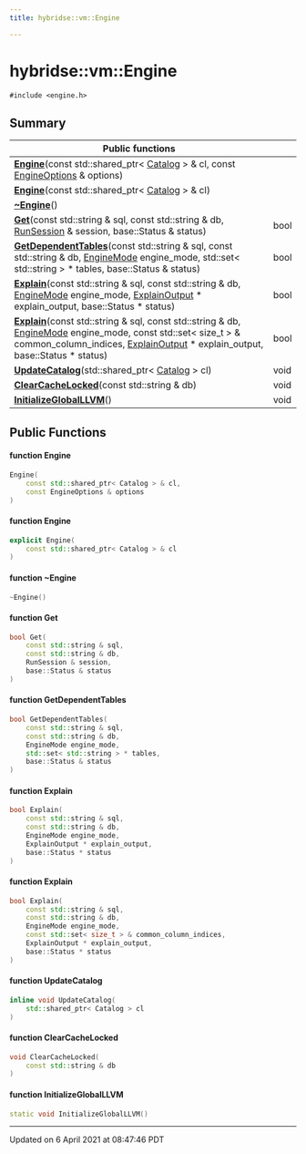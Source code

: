 ```yaml
---
title: hybridse::vm::Engine

---
```

# hybridse::vm::Engine



`#include <engine.h>`

## Summary


|  Public functions|            |
| -------------- | -------------- |
|**[Engine](hybridse/usage/api/c++/Classes/classhybridse_1_1vm_1_1_engine.md#function-engine)**(const std::shared_ptr< [Catalog](hybridse/usage/api/c++/Classes/classhybridse_1_1vm_1_1_catalog.md) > & cl, const [EngineOptions](hybridse/usage/api/c++/Classes/classhybridse_1_1vm_1_1_engine_options.md) & options)|  |
|**[Engine](hybridse/usage/api/c++/Classes/classhybridse_1_1vm_1_1_engine.md#function-engine)**(const std::shared_ptr< [Catalog](hybridse/usage/api/c++/Classes/classhybridse_1_1vm_1_1_catalog.md) > & cl)|  |
|**[~Engine](hybridse/usage/api/c++/Classes/classhybridse_1_1vm_1_1_engine.md#function-~engine)**()|  |
|**[Get](hybridse/usage/api/c++/Classes/classhybridse_1_1vm_1_1_engine.md#function-get)**(const std::string & sql, const std::string & db, [RunSession](hybridse/usage/api/c++/Classes/classhybridse_1_1vm_1_1_run_session.md) & session, base::Status & status)| bool  |
|**[GetDependentTables](hybridse/usage/api/c++/Classes/classhybridse_1_1vm_1_1_engine.md#function-getdependenttables)**(const std::string & sql, const std::string & db, [EngineMode](hybridse/usage/api/c++/Namespaces/namespacehybridse_1_1vm.md#enum-enginemode) engine_mode, std::set< std::string > * tables, base::Status & status)| bool  |
|**[Explain](hybridse/usage/api/c++/Classes/classhybridse_1_1vm_1_1_engine.md#function-explain)**(const std::string & sql, const std::string & db, [EngineMode](hybridse/usage/api/c++/Namespaces/namespacehybridse_1_1vm.md#enum-enginemode) engine_mode, [ExplainOutput](hybridse/usage/api/c++/Classes/structhybridse_1_1vm_1_1_explain_output.md) * explain_output, base::Status * status)| bool  |
|**[Explain](hybridse/usage/api/c++/Classes/classhybridse_1_1vm_1_1_engine.md#function-explain)**(const std::string & sql, const std::string & db, [EngineMode](hybridse/usage/api/c++/Namespaces/namespacehybridse_1_1vm.md#enum-enginemode) engine_mode, const std::set< size_t > & common_column_indices, [ExplainOutput](hybridse/usage/api/c++/Classes/structhybridse_1_1vm_1_1_explain_output.md) * explain_output, base::Status * status)| bool  |
|**[UpdateCatalog](hybridse/usage/api/c++/Classes/classhybridse_1_1vm_1_1_engine.md#function-updatecatalog)**(std::shared_ptr< [Catalog](hybridse/usage/api/c++/Classes/classhybridse_1_1vm_1_1_catalog.md) > cl)| void  |
|**[ClearCacheLocked](hybridse/usage/api/c++/Classes/classhybridse_1_1vm_1_1_engine.md#function-clearcachelocked)**(const std::string & db)| void  |
|**[InitializeGlobalLLVM](hybridse/usage/api/c++/Classes/classhybridse_1_1vm_1_1_engine.md#function-initializegloballlvm)**()| void  |

## Public Functions

#### function Engine

```cpp
Engine(
    const std::shared_ptr< Catalog > & cl,
    const EngineOptions & options
)
```


#### function Engine

```cpp
explicit Engine(
    const std::shared_ptr< Catalog > & cl
)
```


#### function ~Engine

```cpp
~Engine()
```


#### function Get

```cpp
bool Get(
    const std::string & sql,
    const std::string & db,
    RunSession & session,
    base::Status & status
)
```


#### function GetDependentTables

```cpp
bool GetDependentTables(
    const std::string & sql,
    const std::string & db,
    EngineMode engine_mode,
    std::set< std::string > * tables,
    base::Status & status
)
```


#### function Explain

```cpp
bool Explain(
    const std::string & sql,
    const std::string & db,
    EngineMode engine_mode,
    ExplainOutput * explain_output,
    base::Status * status
)
```


#### function Explain

```cpp
bool Explain(
    const std::string & sql,
    const std::string & db,
    EngineMode engine_mode,
    const std::set< size_t > & common_column_indices,
    ExplainOutput * explain_output,
    base::Status * status
)
```


#### function UpdateCatalog

```cpp
inline void UpdateCatalog(
    std::shared_ptr< Catalog > cl
)
```


#### function ClearCacheLocked

```cpp
void ClearCacheLocked(
    const std::string & db
)
```


#### function InitializeGlobalLLVM

```cpp
static void InitializeGlobalLLVM()
```


-------------------------------

Updated on  6 April 2021 at 08:47:46 PDT